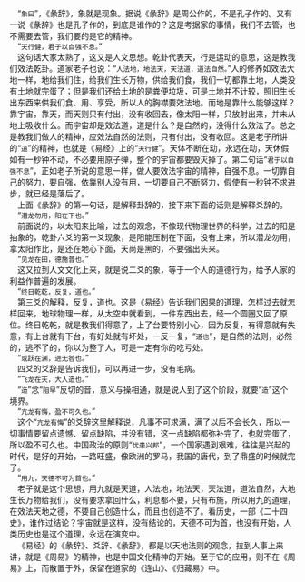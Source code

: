 &emsp;“``象曰``”，《彖辞》，象就是现象。据说《彖辞》是周公作的，不是孔子作的。又有一说《彖辞》也是孔子作的，到底是谁作的？这是考据家的事情，我们不去管，也不需要去管，我们要的是它的精神。<br>&emsp;“``天行健，君子以自强不息。``”<br>&emsp;这句话大家太熟了，这又是人文思想。乾卦代表天，行是运动的意思，这是教我们效法乾卦。道家老子也说：“``人法地，地法天，天法道，道法自然。``”人的修养如效法大地一样，地给我们住，给我们生长万物，供给我们食，我们一切都靠土地，人类没有土地就完蛋了；但是我们还给土地的是粪便垃圾，可是土地并不计较，照旧生长出东西来供我们食、用、享受，所以人的胸襟要效法地。而地是靠什么能够这样？靠宇宙，靠天，而天则只有付出，没有收回去，像太阳一样，只放射出来，并未从地上吸收什么。而宇宙却是效法道，道是什么？是自然的，没得什么效法了。总之是教我们做人的精神，应效法自然的法则，只有付出，没有收回。这是老子所讲的“``道``”的精神，也就是《易经》上的“``天行健``”。天体不断在动，永远在动，天休假如有一秒钟不动，不必要用原子弹，整个的宇宙都要毁灭掉了。第二句话“``君于以自强不息``”，正如老子所说的意思一样，做人要效法宇宙的精神，自强不息。一切靠自己的努力，要自强，依靠别人没有用，一切要自己不断努力，假使有一秒钟不求进步，就已经是落后了。<br>&emsp;上面《彖辞》的第一句话，是解释卦辞的，接下来下面的话则是解释爻辞的。<br>&emsp;“``潜龙勿用，阳在下也。``”<br>&emsp;前面说的，以太阳来比喻，过去的观念，不像现代物理世界的科学，过去的阳是抽象的，乾卦六爻的第一爻现象，是阳能压制在下面，没有上来，所以潜龙勿用，拿太阳作比，是还在地心下面，天尚是黑的，不要强出头来。<br>&emsp;“``见龙在田，德施普也。``”<br>&emsp;这又拉到人文文化上来，就是说二爻的象，等于一个人的道德行为，给予人家的利益作普遍的发展。<br>&emsp;“``终日乾乾，反复，道也。``”<br>&emsp;第三爻的解释，反复，道也。这是《易经》告诉我们因果的道理，怎样过去就怎样回来，地球物理一样，从太空中就看到，一件东西出去，经一个圆圈又回了原位。终日乾乾，就是教我们得意了，上了台要特别小心，因为反复，有得意就有失意，有上台就有下台，有好处就有坏处，一反一复，“``道也``”，是自然的法则，必然的，逃不了的，你以为整了人，可是一定有你的吃亏处。<br>&emsp;“``或跃在渊，进无咎也。``”<br>&emsp;四爻的爻辞是告诉我们，可以再进一步，没有毛病。<br>&emsp;“``飞龙在天，大人造也。``”<br>&emsp;“``造``”念“``阻早``”反切的音，意义与操相通，就是说人到了这个阶段，就要“``造``”这个境界。<br>&emsp;“``亢龙有悔，盈不可久也。``”<br>&emsp;这个“``亢龙有悔``”的爻辞这里解释说，凡事不可求满，满了以后不会长久，所以一切事情要留点遗憾、留点缺陷，并没有错，这一点缺陷都弥补完了，也就完蛋了，所以盈不可久也。中国政治的原则“``忧患兴邦``”，一个国家遇到艰难，往往是兴起的时代，是好的开始，一路旺盛，像欧洲的罗马，我国的唐代，到了鼎盛的时候就完了。<br>&emsp;“``用九，天德不可为首也。``”<br>&emsp;老子就是这个思想，用九就是天道，人法地，地法天，天法道，道法自然，大地生长万物给我们，没有要求拿回什么，利息都不要，只有布施，所以用九的道理，在效法天地之德，不要自己创造什么，而且也创造不了。看历史，一部《二十四史》，谁作过结论？宇宙就是这样，没有结论的，天德不可为首，也没有开始，人类历史也是这个道理，永远在演变中。<br>&emsp;《易经》的《彖辞》、爻辞、《彖辞》，都是以天地法则的观念，拉到人事上来讲，就是《周易》的精神，也是中国文化精神的开始。至于它的应用，则不在《周易》上，而散置于外，保留在道家的《连山》、《归藏易》中。<br>